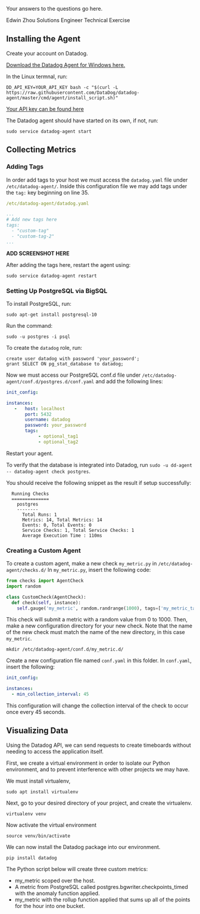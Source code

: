 Your answers to the questions go here.

Edwin Zhou
Solutions Engineer
Technical Exercise

## Installing the Agent
Create your account on Datadog.

<a href="https://app.datadoghq.com/account/settings#agent/windows">Download the Datadog Agent for Windows here.</a>

In the Linux termnal, run:

```
DD_API_KEY=YOUR_API_KEY bash -c "$(curl -L https://raw.githubusercontent.com/DataDog/datadog-agent/master/cmd/agent/install_script.sh)"

```

<a href="https://app.datadoghq.com/account/settings#api">Your API key can be found here</a>

The Datadog agent should have started on its own, if not, run:
```
sudo service datadog-agent start  
```

## Collecting Metrics

### Adding Tags
In order add tags to your host we must access the `datadog.yaml` file under `/etc/datadog-agent/`. Inside this configuration file we may add tags under the `tag:` key beginning on line 35.

```yaml
/etc/datadog-agent/datadog.yaml

...
# Add new tags here
tags:
  - "custom-tag"
  - "custom-tag-2"
...
```

**ADD SCREENSHOT HERE**

After adding the tags here, restart the agent using:
```
sudo service datadog-agent restart
```

### Setting Up PostgreSQL via BigSQL
To install PostgreSQL, run:
```
sudo apt-get install postgresql-10
```

Run the command:
```
sudo -u postgres -i psql
```

To create the `datadog` role, run:
```
create user datadog with password 'your_password';
grant SELECT ON pg_stat_database to datadog;
```


Now we must access our PostgreSQL conf.d file under `/etc/datadog-agent/conf.d/postgres.d/conf.yaml` and add the following lines:
```yaml
init_config:

instances:
   -   host: localhost
       port: 5432
       username: datadog
       password: your_password
       tags:
            - optional_tag1
            - optional_tag2
```

Restart your agent.

To verify that the database is integrated into Datadog, run `sudo -u dd-agent -- datadog-agent check postgres`.

You should receive the following snippet as the result if setup successfully:
```
  Running Checks
  ==============
    postgres
    --------
      Total Runs: 1
      Metrics: 14, Total Metrics: 14
      Events: 0, Total Events: 0
      Service Checks: 1, Total Service Checks: 1
      Average Execution Time : 110ms
```

### Creating a Custom Agent
To create a custom agent, make a new check `my_metric.py` in `/etc/datadog-agent/checks.d/`
In `my_metric.py`, insert the following code:
```python
from checks import AgentCheck
import random

class CustomCheck(AgentCheck):
  def check(self, instance):
    self.gauge('my_metric', random.randrange(1000), tags=['my_metric_tag'])

```
This check will submit a metric with a random value from 0 to 1000.
Then, make a new configuration directory for your new check. Note that the name of the new check must match the name of the new directory, in this case `my_metric`.
```
mkdir /etc/datadog-agent/conf.d/my_metric.d/
```
Create a new configuration file named `conf.yaml` in this folder.
In `conf.yaml`, insert the following:
```yaml
init_config:

instances:
  - min_collection_interval: 45
```
This configuration will change the collection interval of the check to occur once every 45 seconds.


## Visualizing Data
Using the Datadog API, we can send requests to create timeboards without needing to access the application itself.

First, we create a virtual environment in order to isolate our Python environment, and to prevent interference with other projects we may have.

We must install virtualenv,
```
sudo apt install virtualenv
```

Next, go to your desired directory of your project, and create the virtualenv.
```
virtualenv venv
```
Now activate the virtual environment
```
source venv/bin/activate
```

We can now install the Datadog package into our environment.
```
pip install datadog
```

The Python script below will create three custom metrics:
* my_metric scoped over the host.
* A metric from PostgreSQL called postgres.bgwriter.checkpoints_timed with the anomaly function applied.
* my_metric with the rollup function applied that sums up all of the points for the hour into one bucket.